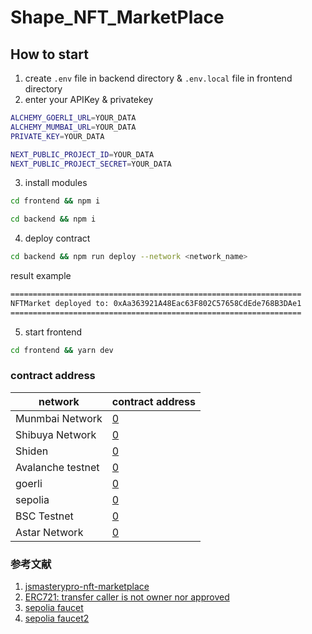 # Shape_NFT_MarketPlace

## How to start

1. create `.env` file in backend directory & `.env.local` file in frontend directory
2. enter your APIKey & privatekey

```zsh
ALCHEMY_GOERLI_URL=YOUR_DATA
ALCHEMY_MUMBAI_URL=YOUR_DATA
PRIVATE_KEY=YOUR_DATA
```

```zsh
NEXT_PUBLIC_PROJECT_ID=YOUR_DATA
NEXT_PUBLIC_PROJECT_SECRET=YOUR_DATA
```

3. install modules

```bash
cd frontend && npm i
```

```bash
cd backend && npm i
```

4. deploy contract

```bash
cd backend && npm run deploy --network <network_name>
```

result example

```zsh
=================================================================
NFTMarket deployed to: 0xAa363921A48Eac63F802C57658CdEde768B3DAe1
=================================================================
```

5. start frontend

```bash
cd frontend && yarn dev
```

### contract address

| network           | contract address                             |
| ----------------- | -------------------------------------------- |
| Munmbai Network   | [0](https://mumbai.polygonscan.com/address/) |
| Shibuya Network   | [0](https://blockscout.com/shibuya/address/) |
| Shiden            | [0](https://blockscout.com/shiden/address/)  |
| Avalanche testnet | [0](https://testnet.snowtrace.io/address/)   |
| goerli            | [0](https://goerli.etherscan.io/address/)    |
| sepolia           | [0](https://sepolia.etherscan.io/address/)   |
| BSC Testnet       | [0](https://testnet.bscscan.com/address/)    |
| Astar Network     | [0](https://blockscout.com/astar/address/)   |

### 参考文献

1. [jsmasterypro-nft-marketplace](https://gitfront.io/r/user-6930330/yQ8XwQZYNAat/jsmasterypro-nft-marketplace/)
2. [ERC721: transfer caller is not owner nor approved](https://stackoverflow.com/questions/69302320/erc721-transfer-caller-is-not-owner-nor-approved)
3. [sepolia faucet](https://sepoliafaucet.net/)
4. [sepolia faucet2](https://faucet-sepolia.rockx.com/)
